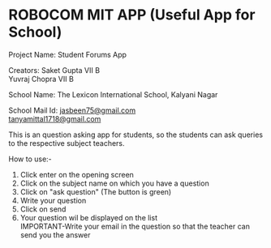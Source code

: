 # ROBOCOM MIT APP (Useful App for School)
Project Name: Student Forums App
                                                                                                                                                                                   
Creators: Saket Gupta VII B                                                                                                                                                         
          Yuvraj Chopra VII B                                                                                                                                                       
                                                                                                                                                                                   
School Name: The Lexicon International School, Kalyani Nagar                                                                                                                       
                                                                                                                                                                                   
School Mail Id: jasbeen75@gmail.com                                                                                                                                                 
                tanyamittal1718@gmail.com                                                                                                                                           
                                                                                                                                                                                   
This is an question asking app for students, so the students can ask queries to the respective subject teachers.                                                                   
                                                                                                                                                                                   
How to use:-                                                                                                                                                                       
                                                                                                                                                                                   
1) Click enter on the opening screen                                                                                                                                               
2) Click on the subject name on which you have a question                                                                                                                           
3) Click on "ask question" (The button is green)                                                                                                                                   
4) Write your question                                                                                                                                                             
5) Click on send                                                                                                                                                                   
6) Your question wil be displayed on the list                                                                                                                                       
IMPORTANT-Write your email in the question so that the teacher can send you the answer
